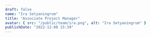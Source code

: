 ```yaml
---
draft: false
name: "Ira Setyaningrum"
title: "Associate Project Manager"
avatar: { src: "/public/team/ira.png", alt: "Ira Setyaningrum" }
publishDate: "2022-12-08 15:39"
---
```

